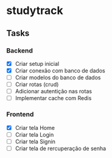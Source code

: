 # studytrack

## Tasks

### Backend

- [x] Criar setup inicial
- [x] Criar conexão com banco de dados
- [ ] Criar modelos do banco de dados
- [ ] Criar rotas (crud)
- [ ] Adicionar autentição nas rotas
- [ ] Implementar cache com Redis

### Frontend
- [x] Criar tela Home
- [ ] Criar tela Login
- [ ] Criar tela Signin
- [ ] Criar tela de rercuperação de senha 